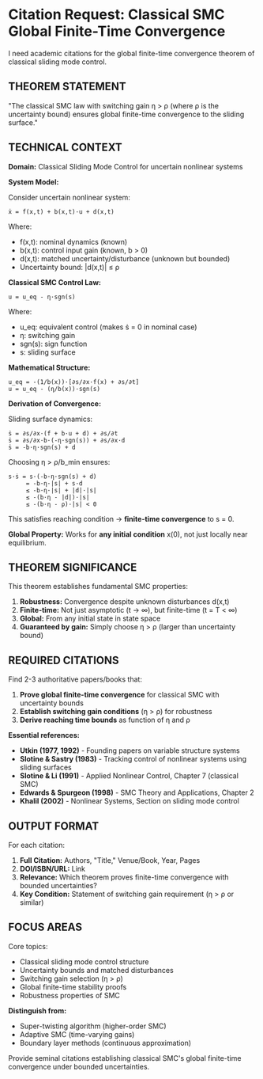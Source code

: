 # Citation Request: Classical SMC Global Finite-Time Convergence

I need academic citations for the global finite-time convergence theorem of classical sliding mode control.

## THEOREM STATEMENT

"The classical SMC law with switching gain η > ρ (where ρ is the uncertainty bound) ensures global finite-time convergence to the sliding surface."

## TECHNICAL CONTEXT

**Domain:** Classical Sliding Mode Control for uncertain nonlinear systems

**System Model:**

Consider uncertain nonlinear system:
```
ẋ = f(x,t) + b(x,t)·u + d(x,t)
```

Where:
- f(x,t): nominal dynamics (known)
- b(x,t): control input gain (known, b > 0)
- d(x,t): matched uncertainty/disturbance (unknown but bounded)
- Uncertainty bound: |d(x,t)| ≤ ρ

**Classical SMC Control Law:**
```
u = u_eq - η·sgn(s)
```

Where:
- u_eq: equivalent control (makes ṡ = 0 in nominal case)
- η: switching gain
- sgn(s): sign function
- s: sliding surface

**Mathematical Structure:**
```
u_eq = -(1/b(x))·[∂s/∂x·f(x) + ∂s/∂t]
u = u_eq - (η/b(x))·sgn(s)
```

**Derivation of Convergence:**

Sliding surface dynamics:
```
ṡ = ∂s/∂x·(f + b·u + d) + ∂s/∂t
ṡ = ∂s/∂x·b·(-η·sgn(s)) + ∂s/∂x·d
ṡ = -b·η·sgn(s) + d
```

Choosing η > ρ/b_min ensures:
```
s·ṡ = s·(-b·η·sgn(s) + d)
     = -b·η·|s| + s·d
     ≤ -b·η·|s| + |d|·|s|
     ≤ -(b·η - |d|)·|s|
     ≤ -(b·η - ρ)·|s| < 0
```

This satisfies reaching condition → **finite-time convergence** to s = 0.

**Global Property:**
Works for **any initial condition** x(0), not just locally near equilibrium.

## THEOREM SIGNIFICANCE

This theorem establishes fundamental SMC properties:
1. **Robustness:** Convergence despite unknown disturbances d(x,t)
2. **Finite-time:** Not just asymptotic (t → ∞), but finite-time (t = T < ∞)
3. **Global:** From any initial state in state space
4. **Guaranteed by gain:** Simply choose η > ρ (larger than uncertainty bound)

## REQUIRED CITATIONS

Find 2-3 authoritative papers/books that:

1. **Prove global finite-time convergence** for classical SMC with uncertainty bounds
2. **Establish switching gain conditions** (η > ρ) for robustness
3. **Derive reaching time bounds** as function of η and ρ

**Essential references:**
- **Utkin (1977, 1992)** - Founding papers on variable structure systems
- **Slotine & Sastry (1983)** - Tracking control of nonlinear systems using sliding surfaces
- **Slotine & Li (1991)** - Applied Nonlinear Control, Chapter 7 (classical SMC)
- **Edwards & Spurgeon (1998)** - SMC Theory and Applications, Chapter 2
- **Khalil (2002)** - Nonlinear Systems, Section on sliding mode control

## OUTPUT FORMAT

For each citation:

1. **Full Citation:** Authors, "Title," Venue/Book, Year, Pages
2. **DOI/ISBN/URL:** Link
3. **Relevance:** Which theorem proves finite-time convergence with bounded uncertainties?
4. **Key Condition:** Statement of switching gain requirement (η > ρ or similar)

## FOCUS AREAS

Core topics:
- Classical sliding mode control structure
- Uncertainty bounds and matched disturbances
- Switching gain selection (η > ρ)
- Global finite-time stability proofs
- Robustness properties of SMC

**Distinguish from:**
- Super-twisting algorithm (higher-order SMC)
- Adaptive SMC (time-varying gains)
- Boundary layer methods (continuous approximation)

Provide seminal citations establishing classical SMC's global finite-time convergence under bounded uncertainties.
